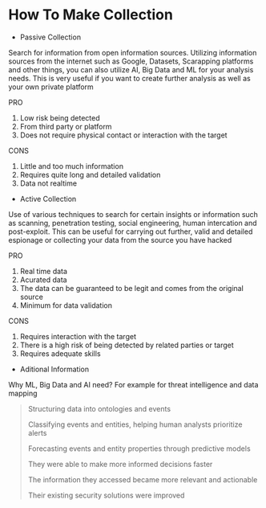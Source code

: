 # How To Make Collection

- Passive Collection 

Search for information from open information sources. Utilizing information sources from the internet such as Google, Datasets, Scarapping platforms and other things, you can also utilize AI, Big Data and ML for your analysis needs. This is very useful if you want to create further analysis as well as your own private platform

PRO 

1. Low risk being detected
2. From third party or platform
3. Does not require physical contact or interaction with the target

CONS 

1. Little and too much information
2. Requires quite long and detailed validation
3. Data not realtime

- Active Collection

Use of various techniques to search for certain insights or information such as scanning, penetration testing, social engineering, human intercation and post-exploit. This can be useful for carrying out further, valid and detailed espionage or collecting your data from the source you have hacked

PRO 

1. Real time data
2. Acurated data
3. The data can be guaranteed to be legit and comes from the original source
4. Minimum for data validation
    
CONS 

1. Requires interaction with the target
2. There is a high risk of being detected by related parties or target
3. Requires adequate skills

- Aditional Information 

Why ML, Big Data and AI need? For example for threat intelligence and data mapping 

> Structuring data into ontologies and events
> 
> Classifying events and entities, helping human analysts prioritize alerts
> 
> Forecasting events and entity properties through predictive models
> 
> They were able to make more informed decisions faster
> 
> The information they accessed became more relevant and actionable
> 
> Their existing security solutions were improved
> 
